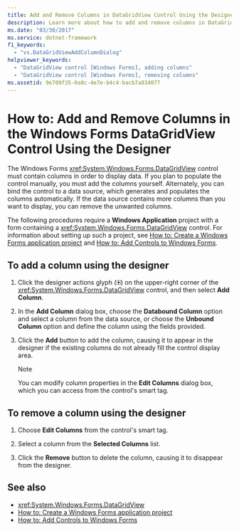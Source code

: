 ```yaml
---
title: Add and Remove Columns in DataGridView Control Using the Designer
description: Learn more about how to add and remove columns in DataGridView using the designer in Windows Forms. 
ms.date: "03/30/2017"
ms.service: dotnet-framework
f1_keywords:
  - "vs.DataGridViewAddColumnDialog"
helpviewer_keywords:
  - "DataGridView control [Windows Forms], adding columns"
  - "DataGridView control [Windows Forms], removing columns"
ms.assetid: 9e709f35-0a8c-4e7e-b4c4-bacb7a834077
---
```

# How to: Add and Remove Columns in the Windows Forms DataGridView Control Using the Designer

The Windows Forms <xref:System.Windows.Forms.DataGridView> control must contain columns in order to display data. If you plan to populate the control manually, you must add the columns yourself. Alternately, you can bind the control to a data source, which generates and populates the columns automatically. If the data source contains more columns than you want to display, you can remove the unwanted columns.

The following procedures require a **Windows Application** project with a form containing a <xref:System.Windows.Forms.DataGridView> control. For information about setting up such a project, see [How to: Create a Windows Forms application project](/visualstudio/ide/step-1-create-a-windows-forms-application-project) and [How to: Add Controls to Windows Forms](how-to-add-to-a-form.md).

## To add a column using the designer

1. Click the designer actions glyph (![Small black arrow](./media/designer-actions-glyph.gif)) on the upper-right corner of the <xref:System.Windows.Forms.DataGridView> control, and then select **Add Column**.

2. In the **Add Column** dialog box, choose the **Databound Column** option and select a column from the data source, or choose the **Unbound Column** option and define the column using the fields provided.

3. Click the **Add** button to add the column, causing it to appear in the designer if the existing columns do not already fill the control display area.

    > [!NOTE]
    > You can modify column properties in the **Edit Columns** dialog box, which you can access from the control's smart tag.

## To remove a column using the designer

1. Choose **Edit Columns** from the control's smart tag.

2. Select a column from the **Selected Columns** list.

3. Click the **Remove** button to delete the column, causing it to disappear from the designer.

## See also

- <xref:System.Windows.Forms.DataGridView>
- [How to: Create a Windows Forms application project](/visualstudio/ide/step-1-create-a-windows-forms-application-project)
- [How to: Add Controls to Windows Forms](how-to-add-to-a-form.md)
